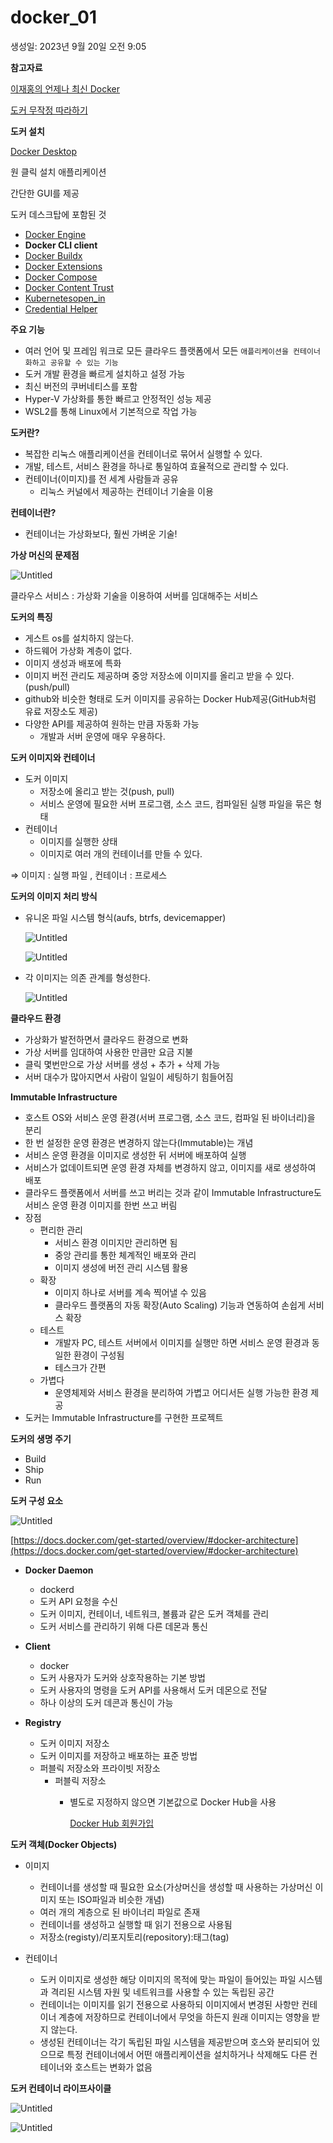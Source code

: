 # docker_01

생성일: 2023년 9월 20일 오전 9:05

**참고자료**

[이재홍의 언제나 최신 Docker](https://pyrasis.com/jHLsAlwaysUpToDateDocker)

[도커 무작정 따라하기](https://pyrasis.com/docker/2015/02/09/docker-for-dummies)

**도커 설치**

[Docker Desktop](https://docs.docker.com/desktop)

원 클릭 설치 애플리케이션

간단한 GUI를 제공

도커 데스크탑에 포함된 것

- [Docker Engine](https://docs.docker.com/engine/)
- **Docker CLI client**
- [Docker Buildx](https://docs.docker.com/build/)
- [Docker Extensions](https://docs.docker.com/desktop/extensions/)
- [Docker Compose](https://docs.docker.com/compose/)
- [Docker Content Trust](https://docs.docker.com/engine/security/trust/)
- [Kubernetesopen_in](https://github.com/kubernetes/kubernetes/)
- [Credential Helper](https://github.com/docker/docker-credential-helpers/)

**주요 기능**

- 여러 언어 및 프레임 워크로 모든 클라우드 플랫폼에서 모든 `애플리케이션을 컨테이너화하고 공유할 수 있는 기능`
- 도커 개발 환경을 빠르게 설치하고 설정 가능
- 최신 버전의 쿠버네티스를 포함
- Hyper-V 가상화를 통한 빠르고 안정적인 성능 제공
- WSL2를 통해 Linux에서 기본적으로 작업 가능

**도커란?**

- 복잡한 리눅스 애플리케이션을 컨테이너로 묶어서 실행할 수 있다.
- 개발, 테스트, 서비스 환경을 하나로 통일하여 효율적으로 관리할 수 있다.
- 컨테이너(이미지)를 전 세계 사람들과 공유
    - 리눅스 커널에서 제공하는 컨테이너 기술을 이용

**컨테이너란?**

- 컨테이너는 가상화보다, 훨씬 가벼운 기술!

**가상 머신의 문제점**

![Untitled](docker01/docker01_7.png)

클라우스 서비스 : 가상화 기술을 이용하여 서버를 임대해주는 서비스

**도커의 특징**

- 게스트 os를 설치하지 않는다.
- 하드웨어 가상화 계층이 없다.
- 이미지 생성과 배포에 특화
- 이미지 버전 관리도 제공하며 중앙 저장소에 이미지를 올리고 받을 수 있다.(push/pull)
- github와 비슷한 형태로 도커 이미지를 공유하는 Docker Hub제공(GitHub처럼 유료 저장소도 제공)
- 다양한 API를 제공하여 원하는 만큼 자동화 가능
    - 개발과 서버 운영에 매우 우용하다.

**도커 이미지와 컨테이너**

- 도커 이미지
    - 저장소에 올리고 받는 것(push, pull)
    - 서비스 운영에 필요한 서버 프로그램, 소스 코드, 컴파일된 실행 파일을 묶은 형태
- 컨테이너
    - 이미지를 실행한 상태
    - 이미지로 여러 개의 컨테이너를 만들 수 있다.

⇒ 이미지 : 실행 파일 , 컨테이너 : 프로세스

**도커의 이미지 처리 방식**

- 유니온 파일 시스템 형식(aufs, btrfs, devicemapper)
    
    ![Untitled](docker01/docker01_1.png)
    
    ![Untitled](docker01/docker01_2.png)
    
- 각 이미지는 의존 관계를 형성한다.
    
    ![Untitled](docker01/docker01_3.png)
    

**클라우드 환경**

- 가상화가 발전하면서 클라우드 환경으로 변화
- 가상 서버를 임대하여 사용한 만큼만 요금 지불
- 클릭 몇번만으로 가상 서버를 생성 + 추가 + 삭제 가능
- 서버 대수가 많아지면서 사람이 일일이 세팅하기 힘들어짐

**Immutable Infrastructure**

- 호스트 OS와 서비스 운영 환경(서버 프로그램, 소스 코드, 컴파일 된 바이너리)을 분리
- 한 번 설정한 운영 환경은 변경하지 않는다(Immutable)는 개념
- 서비스 운영 환경을 이미지로 생성한 뒤 서버에 배포하여 실행
- 서비스가 없데이트되면 운영 환경 자체를 변경하지 않고, 이미지를 새로 생성하여 배포
- 클라우드 플랫폼에서 서버를 쓰고 버리는 것과 같이 Immutable Infrastructure도 서비스 운영 환경 이미지를 한번 쓰고 버림
- 장점
    - 편리한 관리
        - 서비스 환경 이미지만 관리하면 됨
        - 중앙 관리를 통한 체계적인 배포와 관리
        - 이미지 생성에 버전 관리 시스템 활용
    - 확장
        - 이미지 하나로 서버를 계속 찍어낼 수 있음
        - 클라우드 플랫폼의 자동 확장(Auto Scaling) 기능과 연동하여 손쉽게 서비스 확장
    - 테스트
        - 개발자 PC, 테스트 서버에서 이미지를 실행만 하면 서비스 운영 환경과 동일한 환경이 구성됨
        - 테스크가 간편
    - 가볍다
        - 운영체제와 서비스 환경을 분리하여 가볍고 어디서든 실행 가능한 환경 제공
- 도커는 Immutable Infrastructure를 구현한 프로젝트

**도커의 생명 주기**

- Build
- Ship
- Run

**도커 구성 요소**

![Untitled](docker01/docker01_4.png)

[https://docs.docker.com/get-started/overview/#docker-architecture](https://docs.docker.com/get-started/overview/#docker-architecture)

- **Docker Daemon**
    - dockerd
    - 도커 API 요청을 수신
    - 도커 이미지, 컨테이너, 네트워크, 볼륨과 같은 도커 객체를 관리
    - 도커 서비스를 관리하기 위해 다른 데몬과 통신
    
- **Client**
    - docker
    - 도커 사용자가 도커와 상호작용하는 기본 방법
    - 도커 사용자의 명령을 도커 API를 사용해서 도커 데몬으로 전달
    - 하나 이상의 도커 데콘과 통신이 가능

- **Registry**
    - 도커 이미지 저장소
    - 도커 이미지를 저장하고 배포하는 표준 방법
    - 퍼블릭 저장소와 프라이빗 저장소
        - 퍼블릭 저장소
            - 별도로 지정하지 않으면 기본값으로 Docker Hub을 사용
                
                [Docker Hub 회원가입](https://hub.docker.com/)
                
    

**도커 객체(Docker Objects)**

- 이미지
    - 컨테이너를 생성할 때 필요한 요소(가상머신을 생성할 때 사용하는 가상머신 이미지 또는 ISO파일과 비슷한 개념)
    - 여러 개의 계층으로 된 바이너리 파일로 존재
    - 컨테이너를 생성하고 실행할 때 읽기 전용으로 사용됨
    - 저장소(registy)/리포지토리(repository):태그(tag)
    
- 컨테이너
    - 도커 이미지로 생성한 해당 이미지의 목적에 맞는 파일이 들어있는 파일 시스템과 격리된 시스템 자원 및 네트워크를 사용할 수 있는 독립된 공간
    - 컨테이너는 이미지를 읽기 전용으로 사용하되 이미지에서 변경된 사항만 컨테이너 계층에 저장하므로 컨테이너에서 무엇을 하든지 원래 이미지는 영향을 받지 않는다.
    - 생성된 컨테이너는 각기 독립된 파일 시스템을 제공받으며 호스와 분리되어 있으므로 특정 컨테이너에서 어떤 애플리케이션을 설치하거나 삭제해도 다른 컨테이너와 호스트는 변화가 없음

**도커 컨테이너 라이프사이클**

![Untitled](docker01/docker01_5.png)

![Untitled](docker01/docker01_6.png)
